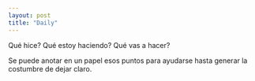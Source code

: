 ```yaml
---
layout: post
title: "Daily"
---
```

Qué hice?
Qué estoy haciendo<!--more-->?
Qué vas a hacer?

Se puede anotar en un papel esos puntos para ayudarse hasta generar la costumbre de dejar claro.